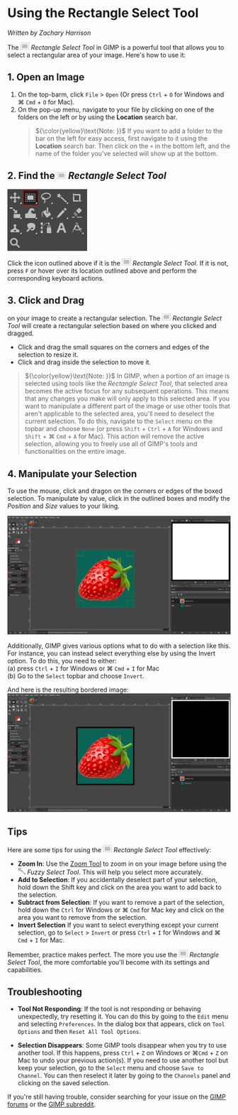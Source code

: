 # Using the Rectangle Select Tool

*Written by Zachary Harrison*

The ![RectangleSelectTool.png](../images/RectangleSelectTool.png) *Rectangle Select Tool* in GIMP is a powerful tool that allows you to select a rectangular area of your image. Here's how to use it:

## 1. Open an Image

1. On the top-barm, click `File` > `Open` (Or press `Ctrl` + `O` for Windows and ⌘ `Cmd` + `O` for Mac). 
2. On the pop-up menu, navigate to your file by clicking on one of the folders on the left or by using the **Location** search bar.
    > ${\color{yellow}\text{Note: }}$ If you want to add a folder to the bar on the left for easy access, first navigate to it using the **Location** search bar. Then click on the `+` in the bottom left, and the name of the folder you've selected will show up at the bottom.

## 2. Find the ![RectangleSelectTool.png](../images/RectangleSelectTool.png) *Rectangle Select Tool*

![FindingRectangleSelectTool.png](../images/FindingRectangleSelectTool.png)

Click the icon outlined above if it is the ![RectangleSelectTool.png](../images/RectangleSelectTool.png) *Rectangle Select Tool*. If it is not, press `F` or hover over its location outlined above and perform the corresponding keyboard actions. 

## 3. Click and Drag

on your image to create a rectangular selection. The ![RectangleSelectTool.png](../images/RectangleSelectTool.png) *Rectangle Select Tool* will create a rectangular selection based on where you clicked and dragged.

- Click and drag the small squares on the corners and edges of the selection to resize it.
- Click and drag inside the selection to move it.
> ${\color{yellow}\text{Note: }}$ In GIMP, when a portion of an image is selected using tools like the *Rectangle Select Tool*, that selected area becomes the active focus for any subsequent operations. This means that any changes you make will only apply to this selected area. If you want to manipulate a different part of the image or use other tools that aren't applicable to the selected area, you'll need to deselect the current selection. To do this, navigate to the `Select` menu on the topbar and choose `None` (or press `Shift` + `Ctrl` + `A` for Windows and `Shift` + ⌘ `Cmd` + `A` for Mac). This action will remove the active selection, allowing you to freely use all of GIMP's tools and functionalities on the entire image.

## 4. Manipulate your Selection

To use the mouse, click and dragon on the corners or edges of the boxed selection. To manipulate by value, click in the outlined boxes and modify the *Position* and *Size* values to your liking.

![RectangleSelectToolManipulateSelection.png](../images/RectangleSelectToolManipulateSelection.png)

Additionally, GIMP gives various options what to do with a selection like this. For instance, you can instead select everything else by using the Invert option. To do this, you need to either:
<br />(a) press `Ctrl` + `I` for Windows or ⌘ `Cmd` + `I` for Mac 
<br />(b) Go to the `Select` topbar and choose `Invert`.

And here is the resulting bordered image:
<br />![RectangleSelectToolWithBorder](../images/RectangleSelectToolWithBorder.png)


## Tips 

Here are some tips for using the ![RectangleSelectTool.png](../images/RectangleSelectTool.png) *Rectangle Select Tool* effectively:

- **Zoom In**: Use the [Zoom Tool](../other/zoomtool.md) to zoom in on your image before using the ![fuzzyselecttool.png](../images/FuzzySelectTool.png) *Fuzzy Select Tool*. This will help you select more accurately.
- **Add to Selection**: If you accidentally deselect part of your selection, hold down the Shift key and click on the area you want to add back to the selection.
- **Subtract from Selection**: If you want to remove a part of the selection, hold down the `Ctrl` for Windows or ⌘ `Cmd` for Mac key and click on the area you want to remove from the selection.
- **Invert Selection** If you want to select everything except your current selection, go to `Select` > `Invert` or press `Ctrl` + `I` for Windows and ⌘ `Cmd` + `I` for Mac.

Remember, practice makes perfect. The more you use the ![RectangleSelectTool.png](../images/RectangleSelectTool.png) *Rectangle Select Tool*, the more comfortable you'll become with its settings and capabilities.

## Troubleshooting

- **Tool Not Responding**: If the tool is not responding or behaving unexpectedly, try resetting it. You can do this by going to the `Edit` menu and selecting `Preferences`. In the dialog box that appears, click on `Tool Options` and then `Reset All Tool Options`.

- **Selection Disappears**: Some GIMP tools disappear when you try to use another tool. If this happens, press `Ctrl` + `Z` on Windows or ⌘`Cmd` + `Z` on Mac to undo your previous action(s). If you need to use another tool but keep your selection, go to the `Select` menu and choose `Save to Channel`. You can then reselect it later by going to the `Channels` panel and clicking on the saved selection.

If you're still having trouble, consider searching for your issue on the [GIMP forums](https://www.gimp-forum.net/) or the [GIMP subreddit](https://www.reddit.com/r/GIMP/).